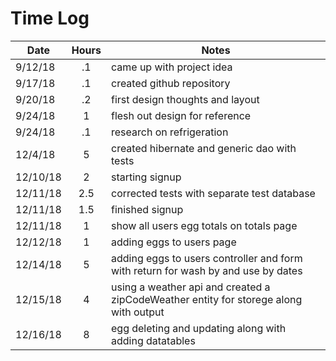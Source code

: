 # Time Log
|Date|Hours|Notes|
|-------|:-----:|-----|
|9/12/18|  .1   |came up with project idea 
|9/17/18|  .1   |created github repository
|9/20/18|  .2   |first design thoughts and layout  
|9/24/18|   1   |flesh out design for reference
|9/24/18|  .1   |research on refrigeration 
|12/4/18|   5   |created hibernate and generic dao with tests
|12/10/18|   2  |starting signup
|12/11/18|  2.5    |corrected tests with separate test database
|12/11/18|   1.5   |finished signup
|12/11/18|  1   |show all users egg totals on totals page
|12/12/18|   1  |   adding eggs to users page 
|12/14/18|  5   |   adding eggs to users controller and form with return for wash by and use by dates
|12/15/18|   4  | using a weather api and created a zipCodeWeather entity for storege along with output
|12/16/18|    8  |egg deleting and updating along with adding datatables